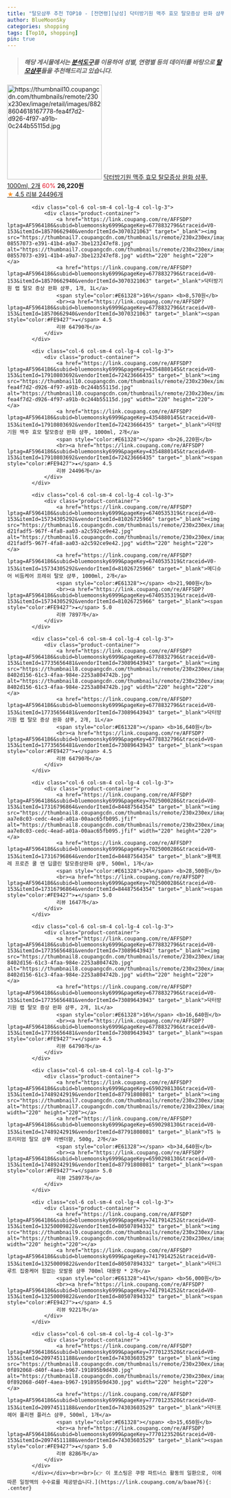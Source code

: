 ```yaml
---
title: "탈모샴푸 추천 TOP10 - [전연령][남성] 닥터방기원 맥주 효모 탈모증상 완화 샴푸, 1000ml, 2개"
author: BlueMoonSky
categories: shopping
tags: [Top10, shopping]
pin: true
---
```


> ##### 해당 게시물에서는 [**분석도구**](https://itemscout.io/)를 이용하여 **성별**, **연령별** 등의 데이터를 바탕으로 [**탈모샴푸**](https://link.coupang.com/a/baae76)들을 추천해드리고 있습니다.
<div class="container"><div class="row">
            <div class="col-6 col-sm-4 col-lg-4 col-lg-3">
                <div class="product-container">
                    <a href="https://link.coupang.com/re/AFFSDP?lptag=AF5964186&subid=bluemoonsky6999&pageKey=4354880145&traceid=V0-153&itemId=17910803692&vendorItemId=72423666435" target="_blank"><img src="https://thumbnail10.coupangcdn.com/thumbnails/remote/230x230ex/image/retail/images/8828604618167778-fea4f7d2-d926-4f97-a91b-0c244b55115d.jpg" alt="https://thumbnail10.coupangcdn.com/thumbnails/remote/230x230ex/image/retail/images/8828604618167778-fea4f7d2-d926-4f97-a91b-0c244b55115d.jpg" width="220" height="220"></a>
                    <a href="https://link.coupang.com/re/AFFSDP?lptag=AF5964186&subid=bluemoonsky6999&pageKey=4354880145&traceid=V0-153&itemId=17910803692&vendorItemId=72423666435" target="_blank">닥터방기원 맥주 효모 탈모증상 완화 샴푸, 1000ml, 2개</a>
                    <span style="color:#E61328">60%</span> <b>26,220원</b>
                    <br><a href="https://link.coupang.com/re/AFFSDP?lptag=AF5964186&subid=bluemoonsky6999&pageKey=4354880145&traceid=V0-153&itemId=17910803692&vendorItemId=72423666435" target="_blank"><span style="color:#FE9427">★</span> 4.5
                    리뷰 24496개</a>
                </div>
            </div>
            
            <div class="col-6 col-sm-4 col-lg-4 col-lg-3">
                <div class="product-container">
                    <a href="https://link.coupang.com/re/AFFSDP?lptag=AF5964186&subid=bluemoonsky6999&pageKey=6778832796&traceid=V0-153&itemId=18570662940&vendorItemId=3070321063" target="_blank"><img src="https://thumbnail7.coupangcdn.com/thumbnails/remote/230x230ex/image/retail/images/445489827358858-08557073-e391-41b4-a9a7-3be123247ef8.jpg" alt="https://thumbnail7.coupangcdn.com/thumbnails/remote/230x230ex/image/retail/images/445489827358858-08557073-e391-41b4-a9a7-3be123247ef8.jpg" width="220" height="220"></a>
                    <a href="https://link.coupang.com/re/AFFSDP?lptag=AF5964186&subid=bluemoonsky6999&pageKey=6778832796&traceid=V0-153&itemId=18570662940&vendorItemId=3070321063" target="_blank">닥터방기원 랩 탈모 증상 완화 샴푸, 1개, 1L</a>
                    <span style="color:#E61328">16%</span> <b>8,570원</b>
                    <br><a href="https://link.coupang.com/re/AFFSDP?lptag=AF5964186&subid=bluemoonsky6999&pageKey=6778832796&traceid=V0-153&itemId=18570662940&vendorItemId=3070321063" target="_blank"><span style="color:#FE9427">★</span> 4.5
                    리뷰 64790개</a>
                </div>
            </div>
            
            <div class="col-6 col-sm-4 col-lg-4 col-lg-3">
                <div class="product-container">
                    <a href="https://link.coupang.com/re/AFFSDP?lptag=AF5964186&subid=bluemoonsky6999&pageKey=4354880145&traceid=V0-153&itemId=17910803692&vendorItemId=72423666435" target="_blank"><img src="https://thumbnail10.coupangcdn.com/thumbnails/remote/230x230ex/image/retail/images/8828604618167778-fea4f7d2-d926-4f97-a91b-0c244b55115d.jpg" alt="https://thumbnail10.coupangcdn.com/thumbnails/remote/230x230ex/image/retail/images/8828604618167778-fea4f7d2-d926-4f97-a91b-0c244b55115d.jpg" width="220" height="220"></a>
                    <a href="https://link.coupang.com/re/AFFSDP?lptag=AF5964186&subid=bluemoonsky6999&pageKey=4354880145&traceid=V0-153&itemId=17910803692&vendorItemId=72423666435" target="_blank">닥터방기원 맥주 효모 탈모증상 완화 샴푸, 1000ml, 2개</a>
                    <span style="color:#E61328"></span> <b>26,220원</b>
                    <br><a href="https://link.coupang.com/re/AFFSDP?lptag=AF5964186&subid=bluemoonsky6999&pageKey=4354880145&traceid=V0-153&itemId=17910803692&vendorItemId=72423666435" target="_blank"><span style="color:#FE9427">★</span> 4.5
                    리뷰 24496개</a>
                </div>
            </div>
            
            <div class="col-6 col-sm-4 col-lg-4 col-lg-3">
                <div class="product-container">
                    <a href="https://link.coupang.com/re/AFFSDP?lptag=AF5964186&subid=bluemoonsky6999&pageKey=6740535319&traceid=V0-153&itemId=15734305292&vendorItemId=81026725966" target="_blank"><img src="https://thumbnail6.coupangcdn.com/thumbnails/remote/230x230ex/image/retail/images/466647940214337-d21fadf5-967f-4fa8-aa03-a2c592ce9e42.jpg" alt="https://thumbnail6.coupangcdn.com/thumbnails/remote/230x230ex/image/retail/images/466647940214337-d21fadf5-967f-4fa8-aa03-a2c592ce9e42.jpg" width="220" height="220"></a>
                    <a href="https://link.coupang.com/re/AFFSDP?lptag=AF5964186&subid=bluemoonsky6999&pageKey=6740535319&traceid=V0-153&itemId=15734305292&vendorItemId=81026725966" target="_blank">메디슈어 비듬케어 프레쉬 탈모 샴푸, 1000ml, 2개</a>
                    <span style="color:#E61328"></span> <b>21,900원</b>
                    <br><a href="https://link.coupang.com/re/AFFSDP?lptag=AF5964186&subid=bluemoonsky6999&pageKey=6740535319&traceid=V0-153&itemId=15734305292&vendorItemId=81026725966" target="_blank"><span style="color:#FE9427">★</span> 5.0
                    리뷰 7897개</a>
                </div>
            </div>
            
            <div class="col-6 col-sm-4 col-lg-4 col-lg-3">
                <div class="product-container">
                    <a href="https://link.coupang.com/re/AFFSDP?lptag=AF5964186&subid=bluemoonsky6999&pageKey=6778832796&traceid=V0-153&itemId=17735656481&vendorItemId=73089643943" target="_blank"><img src="https://thumbnail8.coupangcdn.com/thumbnails/remote/230x230ex/image/retail/images/8829630590687672-8402d156-61c3-4faa-984e-2253a804742b.jpg" alt="https://thumbnail8.coupangcdn.com/thumbnails/remote/230x230ex/image/retail/images/8829630590687672-8402d156-61c3-4faa-984e-2253a804742b.jpg" width="220" height="220"></a>
                    <a href="https://link.coupang.com/re/AFFSDP?lptag=AF5964186&subid=bluemoonsky6999&pageKey=6778832796&traceid=V0-153&itemId=17735656481&vendorItemId=73089643943" target="_blank">닥터방기원 랩 탈모 증상 완화 샴푸, 2개, 1L</a>
                    <span style="color:#E61328"></span> <b>16,640원</b>
                    <br><a href="https://link.coupang.com/re/AFFSDP?lptag=AF5964186&subid=bluemoonsky6999&pageKey=6778832796&traceid=V0-153&itemId=17735656481&vendorItemId=73089643943" target="_blank"><span style="color:#FE9427">★</span> 4.5
                    리뷰 64790개</a>
                </div>
            </div>
            
            <div class="col-6 col-sm-4 col-lg-4 col-lg-3">
                <div class="product-container">
                    <a href="https://link.coupang.com/re/AFFSDP?lptag=AF5964186&subid=bluemoonsky6999&pageKey=7025000286&traceid=V0-153&itemId=17316796864&vendorItemId=84487564354" target="_blank"><img src="https://thumbnail8.coupangcdn.com/thumbnails/remote/230x230ex/image/retail/images/8342634021747196-aa7e8c03-cedc-4ead-a01a-00aac65fb095.jfif" alt="https://thumbnail8.coupangcdn.com/thumbnails/remote/230x230ex/image/retail/images/8342634021747196-aa7e8c03-cedc-4ead-a01a-00aac65fb095.jfif" width="220" height="220"></a>
                    <a href="https://link.coupang.com/re/AFFSDP?lptag=AF5964186&subid=bluemoonsky6999&pageKey=7025000286&traceid=V0-153&itemId=17316796864&vendorItemId=84487564354" target="_blank">블랙포레 프로즌 쿨 앤 딥클린 탈모증상완화 샴푸, 500ml, 1개</a>
                    <span style="color:#E61328">34%</span> <b>28,500원</b>
                    <br><a href="https://link.coupang.com/re/AFFSDP?lptag=AF5964186&subid=bluemoonsky6999&pageKey=7025000286&traceid=V0-153&itemId=17316796864&vendorItemId=84487564354" target="_blank"><span style="color:#FE9427">★</span> 5.0
                    리뷰 1647개</a>
                </div>
            </div>
            
            <div class="col-6 col-sm-4 col-lg-4 col-lg-3">
                <div class="product-container">
                    <a href="https://link.coupang.com/re/AFFSDP?lptag=AF5964186&subid=bluemoonsky6999&pageKey=6778832796&traceid=V0-153&itemId=17735656481&vendorItemId=73089643943" target="_blank"><img src="https://thumbnail8.coupangcdn.com/thumbnails/remote/230x230ex/image/retail/images/8829630590687672-8402d156-61c3-4faa-984e-2253a804742b.jpg" alt="https://thumbnail8.coupangcdn.com/thumbnails/remote/230x230ex/image/retail/images/8829630590687672-8402d156-61c3-4faa-984e-2253a804742b.jpg" width="220" height="220"></a>
                    <a href="https://link.coupang.com/re/AFFSDP?lptag=AF5964186&subid=bluemoonsky6999&pageKey=6778832796&traceid=V0-153&itemId=17735656481&vendorItemId=73089643943" target="_blank">닥터방기원 랩 탈모 증상 완화 샴푸, 2개, 1L</a>
                    <span style="color:#E61328">16%</span> <b>16,640원</b>
                    <br><a href="https://link.coupang.com/re/AFFSDP?lptag=AF5964186&subid=bluemoonsky6999&pageKey=6778832796&traceid=V0-153&itemId=17735656481&vendorItemId=73089643943" target="_blank"><span style="color:#FE9427">★</span> 4.5
                    리뷰 64790개</a>
                </div>
            </div>
            
            <div class="col-6 col-sm-4 col-lg-4 col-lg-3">
                <div class="product-container">
                    <a href="https://link.coupang.com/re/AFFSDP?lptag=AF5964186&subid=bluemoonsky6999&pageKey=6590298130&traceid=V0-153&itemId=17489242919&vendorItemId=87791808081" target="_blank"><img src="https://thumbnail7.coupangcdn.com/thumbnails/remote/230x230ex/image/vendor_inventory/4b87/90b1f69f0b51394ea0f1f6336734542d9105d0994f04ac5407704dd8f170.jpg" alt="https://thumbnail7.coupangcdn.com/thumbnails/remote/230x230ex/image/vendor_inventory/4b87/90b1f69f0b51394ea0f1f6336734542d9105d0994f04ac5407704dd8f170.jpg" width="220" height="220"></a>
                    <a href="https://link.coupang.com/re/AFFSDP?lptag=AF5964186&subid=bluemoonsky6999&pageKey=6590298130&traceid=V0-153&itemId=17489242919&vendorItemId=87791808081" target="_blank">TS 뉴프리미엄 탈모 샴푸 라벤더향, 500g, 2개</a>
                    <span style="color:#E61328"></span> <b>34,640원</b>
                    <br><a href="https://link.coupang.com/re/AFFSDP?lptag=AF5964186&subid=bluemoonsky6999&pageKey=6590298130&traceid=V0-153&itemId=17489242919&vendorItemId=87791808081" target="_blank"><span style="color:#FE9427">★</span> 5.0
                    리뷰 25897개</a>
                </div>
            </div>
            
            <div class="col-6 col-sm-4 col-lg-4 col-lg-3">
                <div class="product-container">
                    <a href="https://link.coupang.com/re/AFFSDP?lptag=AF5964186&subid=bluemoonsky6999&pageKey=7417914252&traceid=V0-153&itemId=13250009822&vendorItemId=80507894332" target="_blank"><img src="https://thumbnail9.coupangcdn.com/thumbnails/remote/230x230ex/image/vendor_inventory/a492/67e545332c15e1a1e53bc91eff5c393304775d9b4d12ad872ff6cc7e46f4.jpg" alt="https://thumbnail9.coupangcdn.com/thumbnails/remote/230x230ex/image/vendor_inventory/a492/67e545332c15e1a1e53bc91eff5c393304775d9b4d12ad872ff6cc7e46f4.jpg" width="220" height="220"></a>
                    <a href="https://link.coupang.com/re/AFFSDP?lptag=AF5964186&subid=bluemoonsky6999&pageKey=7417914252&traceid=V0-153&itemId=13250009822&vendorItemId=80507894332" target="_blank">닥터그루트 집중케어 힘없는 모발용 샴푸 700ml 대용량 * 2개</a>
                    <span style="color:#E61328">41%</span> <b>56,000원</b>
                    <br><a href="https://link.coupang.com/re/AFFSDP?lptag=AF5964186&subid=bluemoonsky6999&pageKey=7417914252&traceid=V0-153&itemId=13250009822&vendorItemId=80507894332" target="_blank"><span style="color:#FE9427">★</span> 4.5
                    리뷰 9221개</a>
                </div>
            </div>
            
            <div class="col-6 col-sm-4 col-lg-4 col-lg-3">
                <div class="product-container">
                    <a href="https://link.coupang.com/re/AFFSDP?lptag=AF5964186&subid=bluemoonsky6999&pageKey=7770123520&traceid=V0-153&itemId=20974511188&vendorItemId=74303603529" target="_blank"><img src="https://thumbnail8.coupangcdn.com/thumbnails/remote/230x230ex/image/retail/images/1177100168181270-0f892068-d40f-4aea-b967-191895b9d430.jpg" alt="https://thumbnail8.coupangcdn.com/thumbnails/remote/230x230ex/image/retail/images/1177100168181270-0f892068-d40f-4aea-b967-191895b9d430.jpg" width="220" height="220"></a>
                    <a href="https://link.coupang.com/re/AFFSDP?lptag=AF5964186&subid=bluemoonsky6999&pageKey=7770123520&traceid=V0-153&itemId=20974511188&vendorItemId=74303603529" target="_blank">닥터포헤어 폴리젠 플러스 샴푸, 500ml, 1개</a>
                    <span style="color:#E61328"></span> <b>15,650원</b>
                    <br><a href="https://link.coupang.com/re/AFFSDP?lptag=AF5964186&subid=bluemoonsky6999&pageKey=7770123520&traceid=V0-153&itemId=20974511188&vendorItemId=74303603529" target="_blank"><span style="color:#FE9427">★</span> 5.0
                    리뷰 8286개</a>
                </div>
            </div>
            </div></div><br><br>[👉 이 포스팅은 쿠팡 파트너스 활동의 일환으로, 이에 따른 일정액의 수수료를 제공받습니다.](https://link.coupang.com/a/baae76){: .center}